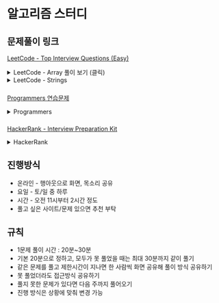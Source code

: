 # 알고리즘 스터디

## 문제풀이 링크

[LeetCode - Top Interview Questions (Easy)](https://leetcode.com/explore/interview/card/top-interview-questions-easy/)

<details><summary>LeetCode - Array 풀이 보기 (클릭)</summary>
<p>

### 2020.04.25(토)

- [Remove Duplicates from Sorted Array](https://github.com/ProblemSolvedStudy/problem-solved/blob/master/array/remove-duplicates.md)
- [Best Time to Buy and Sell Stock](https://github.com/ProblemSolvedStudy/problem-solved/blob/master/array/best-time-to-buy-and-sell.md)
- [Rotate Array](https://github.com/ProblemSolvedStudy/problem-solved/blob/master/array/rotate-array.md)

### 2020.05.02(토)

- [Contains Duplicate](https://github.com/ProblemSolvedStudy/problem-solved/blob/master/array/contains-duplicate.md)
- [Single Number](https://github.com/ProblemSolvedStudy/problem-solved/blob/master/array/single-number.md)
- [Intersection of Two Arrays II](https://github.com/ProblemSolvedStudy/problem-solved/blob/master/array/intersection-of-two-arrays-2.md)
- [Plus One](https://github.com/ProblemSolvedStudy/problem-solved/blob/master/array/plus-one.md)

### 2020.05.09(토)

- [Move Zeroes](https://github.com/ProblemSolvedStudy/problem-solved/blob/master/array/move-zeroes.md)
- [Two Sum](https://github.com/ProblemSolvedStudy/problem-solved/blob/master/array/two-sum.md)
- [Valid Sudoku](https://github.com/ProblemSolvedStudy/problem-solved/blob/master/array/valid-sudoku.md)

</p>
</details>

<details><summary>LeetCode - Strings</summary>
<p>

### 2020.05.17(일)

- [Reverse String](https://github.com/ProblemSolvedStudy/problem-solved/blob/master/strings/reverse-string.md)
- [Reverse Integer](https://github.com/ProblemSolvedStudy/problem-solved/blob/master/strings/reverse-integer.md)
- [First Unique Character in a String](https://github.com/ProblemSolvedStudy/problem-solved/blob/master/strings/first-unique-char-in-a-string.md)

### 2020.05.23(토)

- [Valid Anagram](https://github.com/ProblemSolvedStudy/problem-solved/blob/master/strings/valid-anagram.md)
- [Valid Palindrome](https://github.com/ProblemSolvedStudy/problem-solved/blob/master/strings/valid-palindrome.md)

</p>
</details>

###

[Programmers 연습문제](https://programmers.co.kr/learn/courses/30/)

<details><summary>Programmers</summary>
<p>

### 2020.05.30(토)

- [124 나라의 숫자](https://github.com/ProblemSolvedStudy/problem-solved/blob/master/programmers/124.md)
- [2 x n 타일링](https://github.com/ProblemSolvedStudy/problem-solved/blob/master/programmers/2n-tiling.md)

</p>
</details>

###

[HackerRank - Interview Preparation Kit](https://www.hackerrank.com/interview/interview-preparation-kit)

<details><summary>HackerRank</summary>
<p>

### 2020.05.30(토)

- []()
- []()

</p>
</details>

## 진행방식

- 온라인 - 행아웃으로 화면, 목소리 공유
- 요일 - 토/일 중 하루
- 시간 - 오전 11시부터 2시간 정도
- 풀고 싶은 사이트/문제 있으면 추천 부탁

## 규칙

- 1문제 풀이 시간 : 20분~30분
- 기본 20분으로 정하고, 모두가 못 풀었을 때는 최대 30분까지 같이 풀기
- 같은 문제를 풀고 제한시간이 지나면 한 사람씩 화면 공유해 풀이 방식 공유하기
- 못 풀었더라도 접근방식 공유하기
- 풀지 못한 문제가 있다면 다음 주까지 풀어오기
- 진행 방식은 상황에 맞춰 변경 가능
